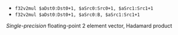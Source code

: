 * `f32v2mul $aDst0:Dst0+1, $aSrc0:Src0+1, $aSrc1:Src1+1`
* `f32v2mul $aDst0:Dst0+1, $aSrc0:B, $aSrc1:Src1+1`

*Single-precision* floating-point 2 element vector, Hadamard product
